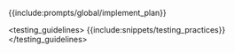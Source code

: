 {{include:prompts/global/implement_plan}}

<testing_guidelines>
{{include:snippets/testing_practices}}
</testing_guidelines>